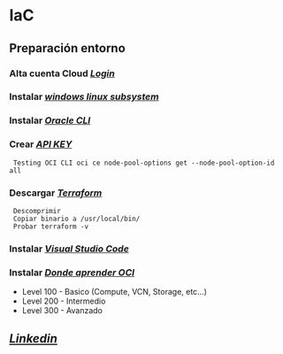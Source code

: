 # IaC

## Preparación entorno 

### Alta cuenta Cloud *[Login](https://signup.oraclecloud.com/)*

### Instalar  *[windows linux subsystem](https://docs.microsoft.com/es-es/windows/wsl/install-win10)*

### Instalar  *[Oracle CLI](https://docs.oracle.com/en-us/iaas/Content/API/SDKDocs/cliinstall.htm)*

### Crear *[API KEY](https://docs.oracle.com/es-ww/iaas/Content/Functions/Tasks/functionssetupapikey.htm)*

     Testing OCI CLI oci ce node-pool-options get --node-pool-option-id all
  
### Descargar *[Terraform](https://www.terraform.io/downloads.html)*

     Descomprimir
     Copiar binario a /usr/local/bin/
     Probar terraform -v
     
  

### Instalar *[Visual Studio Code](https://code.visualstudio.com/)*



### Instalar *[Donde aprender OCI](https://www.youtube.com/user/OracleLearning/playlists)*

- Level 100 - Basico (Compute, VCN, Storage, etc...)
- Level 200 - Intermedio
- Level 300 - Avanzado

## *[Linkedin](https://www.linkedin.com/in/jcastilla/)*
